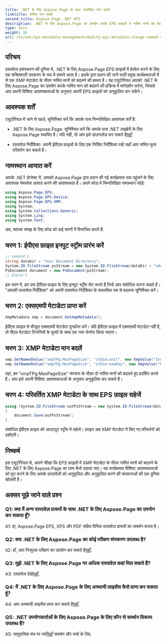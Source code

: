 ```yaml
---
title: .NET के लिए Aspose.Page के साथ नामांकित मान बदलें
linktitle: नामित मान बदलें
second_title: Aspose.Page .NET API
description: .NET के लिए Aspose.Page का उपयोग करके EPS फ़ाइलों में नामित मानों को बदलने का तरीका जानें। अनुकूलित दस्तावेज़ प्रसंस्करण के लिए XMP मेटाडेटा को सहजता से अनुकूलित करें।
type: docs
weight: 16
url: /hi/net/eps-metadata-management/modify-eps-metadata-change-named-value/
---
```

## परिचय

दस्तावेज़ प्रसंस्करण की दुनिया में, .NET के लिए Aspose.Page EPS फ़ाइलों में हेरफेर करने के लिए एक शक्तिशाली उपकरण के रूप में सामने आता है। इसके द्वारा प्रदान की जाने वाली प्रमुख कार्यक्षमताओं में से एक XMP मेटाडेटा के भीतर नामित मानों को बदलने की क्षमता है। यह ट्यूटोरियल आपको .NET के लिए Aspose.Page का उपयोग करके नामित मान को बदलने की प्रक्रिया में मार्गदर्शन करेगा, जिससे आप अपनी विशिष्ट आवश्यकताओं के अनुसार अपनी EPS फ़ाइलों को अनुकूलित कर सकेंगे।

## आवश्यक शर्तें

ट्यूटोरियल में जाने से पहले, सुनिश्चित करें कि आपके पास निम्नलिखित आवश्यक शर्तें हैं:

-  .NET के लिए Aspose.Page: सुनिश्चित करें कि आपके पास .NET लाइब्रेरी के लिए Aspose.Page स्थापित है। यदि नहीं, तो आप इसे डाउनलोड कर सकते हैं[यहाँ](https://releases.aspose.com/page/net/).

- दस्तावेज़ निर्देशिका: अपनी ईपीएस फ़ाइलों के लिए एक निर्दिष्ट निर्देशिका रखें जहाँ आप नामित मूल्य परिवर्तन कर सकते हैं।

## नामस्थान आयात करें

आपके .NET प्रोजेक्ट में, आपको Aspose.Page द्वारा प्रदान की गई कार्यक्षमता तक पहुंचने के लिए आवश्यक नेमस्पेस आयात करने की आवश्यकता है। अपने कोड में निम्नलिखित नामस्थान जोड़ें:

```csharp
using Aspose.Page.EPS;
using Aspose.Page.EPS.Device;
using Aspose.Page.EPS.XMP;
using System;
using System.Collections.Generic;
using System.Linq;
using System.Text;
```

अब, व्यापक समझ के लिए कोड को कई चरणों में विभाजित करते हैं:

## चरण 1: ईपीएस फ़ाइल इनपुट स्ट्रीम प्रारंभ करें

```csharp
// एक्सस्टार्ट:1
string dataDir = "Your Document Directory";
System.IO.FileStream psStream = new System.IO.FileStream(dataDir + "add_named_value_input.eps", System.IO.FileMode.Open, System.IO.FileAccess.Read);
PsDocument document = new PsDocument(psStream);
// ExEnd:1
```

इस चरण में, हम उस ईपीएस फ़ाइल के लिए इनपुट स्ट्रीम सेट करते हैं जिसे आप संशोधित करना चाहते हैं। "आपकी दस्तावेज़ निर्देशिका" को अपनी दस्तावेज़ निर्देशिका के वास्तविक पथ से बदलना सुनिश्चित करें।

## चरण 2: एक्सएमपी मेटाडेटा प्राप्त करें

```csharp
XmpMetadata xmp = document.GetXmpMetadata();
```

ईपीएस फ़ाइल से मौजूदा एक्सएमपी मेटाडेटा पुनर्प्राप्त करें। यदि ईपीएस फ़ाइल में एक्सएमपी मेटाडेटा नहीं है, तो पीएस मेटाडेटा टिप्पणियों के मूल्यों के साथ एक नया जेनरेट किया जाएगा।

## चरण 3: XMP मेटाडेटा मान बदलें

```csharp
xmp.SetNamedValue("xmpTPg:MaxPageSize", "stDim:unit", new XmpValue("Inches"));
xmp.SetNamedValue("xmpTPg:MaxPageSize", "stDim:newKey", new XmpValue("NewValue"));
```

यहां, हम "xmpTPg:MaxPageSize" संरचना के भीतर दो नामित मानों को बदलते हुए प्रदर्शित करते हैं। आप इसे अपनी विशिष्ट आवश्यकताओं के अनुसार अनुकूलित कर सकते हैं।

## चरण 4: परिवर्तित XMP मेटाडेटा के साथ EPS फ़ाइल सहेजें

```csharp
using (System.IO.FileStream outPsStream = new System.IO.FileStream(dataDir + "change_named_value_output.eps", System.IO.FileMode.Create, System.IO.FileAccess.Write))
{
    document.Save(outPsStream);
}
```

संशोधित ईपीएस फ़ाइल को आउटपुट स्ट्रीम में सहेजें। फ़ाइल अब XMP मेटाडेटा में किए गए परिवर्तनों को दर्शाएगी।

## निष्कर्ष

इस ट्यूटोरियल से, आपने सीखा कि EPS फ़ाइलों में XMP मेटाडेटा के भीतर नामित मानों को बदलने के लिए .NET के लिए Aspose.Page का लाभ कैसे उठाया जाए। यह कार्यक्षमता विशिष्ट आवश्यकताओं को पूरा करने के लिए आपके दस्तावेज़ों को अनुकूलित और अनुकूलित करने की संभावनाओं की एक दुनिया खोलती है।

## अक्सर पूछे जाने वाले प्रश्न

### Q1: क्या मैं अन्य दस्तावेज़ प्रारूपों के साथ .NET के लिए Aspose.Page का उपयोग कर सकता हूँ?

A1: हां, Aspose.Page EPS, XPS और PDF सहित विभिन्न दस्तावेज़ प्रारूपों का समर्थन करता है।

### Q2: क्या .NET के लिए Aspose.Page का कोई परीक्षण संस्करण उपलब्ध है?

 उ2: हाँ, आप निःशुल्क परीक्षण का उपयोग कर सकते हैं[यहाँ](https://releases.aspose.com/).

### Q3: मुझे .NET के लिए Aspose.Page पर अधिक दस्तावेज़ कहां मिल सकते हैं?

 A3: दस्तावेज़ देखें[यहाँ](https://reference.aspose.com/page/net/).

### Q4: मैं .NET के लिए Aspose.Page के लिए अस्थायी लाइसेंस कैसे प्राप्त कर सकता हूं?

 A4: आप अस्थायी लाइसेंस प्राप्त कर सकते हैं[यहाँ](https://purchase.aspose.com/temporary-license/).

### Q5: .NET उपयोगकर्ताओं के लिए Aspose.Page के लिए कौन से समर्थन विकल्प उपलब्ध हैं?

 A5: सामुदायिक मंच पर जाएँ[यहाँ](https://forum.aspose.com/c/page/39) समर्थन और चर्चा के लिए.